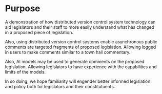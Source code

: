 # Purpose

A demonstration of how distributed version control system technology can aid legislators and their staff
to more easily understand what has changed in a proposed piece of legislation. 

Also, using distributed version control systems enable asynchronous public comments are targeted fragments of proposed legislation.
Allowing logged in users to make comments similar to a town hall commentary.

Also, AI models may be used to generate comments on the proposed legislation. 
Allowing legislators to have experience with the capabilities and limits 
of the models. 

In so doing, we hope familiarity will engender better informed legislation and policy both 
for legislators and their constitutuents.
